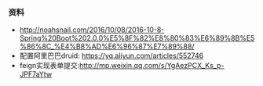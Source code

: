 ### 资料
* http://noahsnail.com/2016/10/08/2016-10-8-Spring%20Boot%202.0.0%E5%8F%82%E8%80%83%E6%89%8B%E5%86%8C_%E4%B8%AD%E6%96%87%E7%89%88/
* 配置阿里巴巴druid: https://yq.aliyun.com/articles/552746
* feign实现表单提交:http://mp.weixin.qq.com/s/YgAezPCX_Ks_p-JPF7aYtw